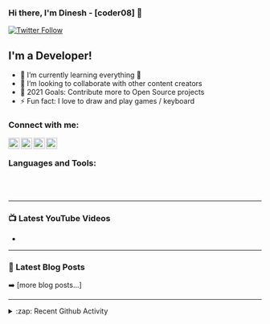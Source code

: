### Hi there, I'm Dinesh - [coder08] 👋

[![Twitter Follow](https://img.shields.io/twitter/follow/thecoderdinesh?color=1DA1F2&logo=twitter&style=for-the-badge)](https://twitter.com/intent/follow?original_referer=https%3A%2F%2Fgithub.com%2FRDinesh0808&screen_name=thecoderdinesh)

## I'm a Developer!

- 🌱 I’m currently learning everything 🤣
- 👯 I’m looking to collaborate with other content creators
- 🥅 2021 Goals: Contribute more to Open Source projects
- ⚡ Fun fact: I love to draw and play games / keyboard


### Connect with me:

[<img align="left" alt="coder08 | YouTube" width="22px" src="https://cdn.jsdelivr.net/npm/simple-icons@v3/icons/youtube.svg" />][youtube]
[<img align="left" alt="coder08 | Twitter" width="22px" src="https://cdn.jsdelivr.net/npm/simple-icons@v3/icons/twitter.svg" />][twitter]
[<img align="left" alt="coder08 | LinkedIn" width="22px" src="https://cdn.jsdelivr.net/npm/simple-icons@v3/icons/linkedin.svg" />][linkedin]
[<img align="left" alt="coder08| Instagram" width="22px" src="https://cdn.jsdelivr.net/npm/simple-icons@v3/icons/instagram.svg" />][instagram]

<br />

### Languages and Tools:


<br />
<br />

---

### 📺 Latest YouTube Videos

<!-- YOUTUBE:START -->
-
<!-- YOUTUBE:END -->


---

### 📕 Latest Blog Posts

<!-- BLOG-POST-LIST:START -->


➡️ [more blog posts...]

---

<details>
  <summary>:zap: Recent Github Activity</summary>
  


</details>



[twitter]: https://twitter.com/thecoderdinesh
[youtube]: https://www.youtube.com/channel/UCa-bpSMrTJhfsr9Q-1lx8Zg
[instagram]: https://www.instagram.com/dinesh_ceboy/
[linkedin]: https://www.linkedin.com/in/dinesh-ravichandiran/
[Badges Earned]: https://www.credly.com/users/dinesh-ravichandiran

